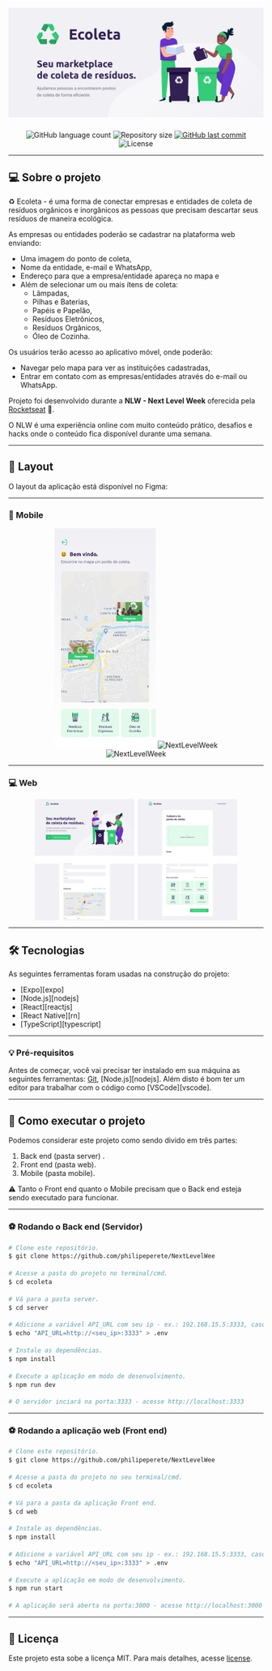 
<h1 align="center">
    <img alt="NextLevelWeek" title="#NextLevelWeek" src="./assets/banner.png" />
</h1>

<p align="center">
  <img alt="GitHub language count" src="https://img.shields.io/github/languages/count/philipeperete/NextLevelWeek?color=%2304D361">

  <img alt="Repository size" src="https://img.shields.io/github/repo-size/philipeperete/NextLevelWeek">

  <a href="https://github.com/philipeperete/NextLevelWeek/commits/master">
    <img alt="GitHub last commit" src="https://img.shields.io/github/last-commit/philipeperete/NextLevelWeek">
  </a>

  <img alt="License" src="https://img.shields.io/badge/license-MIT-brightgreen">

</p>

_________

## 💻 Sobre o projeto

♻️ Ecoleta - é uma forma de conectar empresas e entidades de coleta de resíduos orgânicos e inorgânicos as pessoas que precisam descartar seus resíduos de maneira ecológica.

As empresas ou entidades poderão se cadastrar na plataforma web enviando:
- Uma imagem do ponto de coleta,
- Nome da entidade, e-mail e WhatsApp,
- Endereço para que a empresa/entidade apareça no mapa e 
- Além de selecionar um ou mais ítens de coleta: 
  - Lâmpadas,
  - Pilhas e Baterias,
  - Papéis e Papelão,
  - Resíduos Eletrônicos,
  - Resíduos Orgânicos,
  - Óleo de Cozinha.

Os usuários terão acesso ao aplicativo móvel, onde poderão:
- Navegar pelo mapa para ver as instituições cadastradas,
- Entrar em contato com as empresas/entidades através do e-mail ou WhatsApp.

Projeto foi desenvolvido durante a **NLW - Next Level Week** oferecida pela [Rocketseat](rs) 🚀.

O NLW é uma experiência online com muito conteúdo prático, desafios e hacks onde o conteúdo fica disponível durante uma semana.

_________

## 🎨 Layout

O layout da aplicação está disponível no Figma: <a align="center" href="https://www.figma.com/file/Byw4X5etg8VCmezueyhzkC/Ecoleta-(Starter)?node-id=136%3A546">
  <img alt="" src="https://img.shields.io/badge/Acessar%20Layout%20-Figma-%2304D361">
</a>

_________

### 📱 Mobile

<p align="center">
  <img alt="NextLevelWeek" title="#NextLevelWeek" src="./assets/home-mobile.png" width="200px">
  <img alt="NextLevelWeek" title="#NextLevelWeek" src="./assets/detalhes-mobile.svg" width="200px">
  <br>
  <img alt="NextLevelWeek" title="#NextLevelWeek" src="./assets/mobile.gif" width="200px">
</p>

_________

### 💻 Web

<p align="center" style="display: flex; align-items: flex-start; justify-content: center;">
  <img alt="NextLevelWeek" title="#NextLevelWeek" src="./assets/web.svg" width="400px">
</p>

_________

## 🛠 Tecnologias

As seguintes ferramentas foram usadas na construção do projeto:

- [Expo][expo]
- [Node.js][nodejs]
- [React][reactjs]
- [React Native][rn]
- [TypeScript][typescript]

_________

### 💡 Pré-requisitos

Antes de começar, você vai precisar ter instalado em sua máquina as seguintes ferramentas:
[Git](https://git-scm.com), [Node.js][nodejs]. 
Além disto é bom ter um editor para trabalhar com o código como [VSCode][vscode].

_________

## 🚀 Como executar o projeto

Podemos considerar este projeto como sendo divido em três partes:
1. Back end (pasta server) .
2. Front end (pasta web).
3. Mobile (pasta mobile).

⚠️ Tanto o Front end quanto o Mobile precisam que o Back end esteja sendo executado para funcionar.

_________

### ⚽ Rodando o Back end (Servidor)

```bash
# Clone este repositório.
$ git clone https://github.com/philipeperete/NextLevelWee

# Acesse a pasta do projeto no terminal/cmd.
$ cd ecoleta

# Vá para a pasta server.
$ cd server

# Adicione a variável API_URL com seu ip - ex.: 192.168.15.5:3333, caso queira rodar junto com a aplicação mobile no expo. Caso contrário, ele rodará por padrão no endereço http://localhost:3333
$ echo "API_URL=http://<seu_ip>:3333" > .env

# Instale as dependências.
$ npm install

# Execute a aplicação em modo de desenvolvimento.
$ npm run dev

# O servidor inciará na porta:3333 - acesse http://localhost:3333 
```
_________

### ⚽ Rodando a aplicação web (Front end)

```bash
# Clone este repositório.
$ git clone https://github.com/philipeperete/NextLevelWee

# Acesse a pasta do projeto no seu terminal/cmd.
$ cd ecoleta

# Vá para a pasta da aplicação Front end.
$ cd web

# Instale as dependências.
$ npm install

# Adicione a variável API_URL com seu ip - ex.: 192.168.15.5:3333, caso queira rodar junto com a aplicação mobile no expo. Caso contrário, ele rodará por padrão no endereço http://localhost:3333
$ echo "API_URL=http://<seu_ip>:3333" > .env

# Execute a aplicação em modo de desenvolvimento.
$ npm run start

# A aplicação será aberta na porta:3000 - acesse http://localhost:3000
```
_________

## 📝 Licença

Este projeto esta sobe a licença MIT.
Para mais detalhes, acesse [license](LICENSE).
